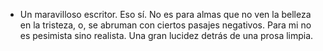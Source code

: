 - Un maravilloso escritor. Eso sí. No es para almas que no ven la belleza en la tristeza, o, se abruman con ciertos pasajes negativos. Para mi no es pesimista sino realista. Una gran lucidez detrás de una prosa limpia.